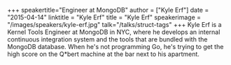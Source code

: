 +++
speakertitle="Engineer at MongoDB"
author = ["Kyle Erf"]
date = "2015-04-14"
linktitle = "Kyle Erf"
title = "Kyle Erf"
speakerimage = "/images/speakers/kyle-erf.jpg"
talk="/talks/struct-tags"
+++
Kyle Erf is a Kernel Tools Engineer at MongoDB in NYC, where he develops an internal continuous integration system and the tools that are bundled with the MongoDB database. When he's not programming Go, he's trying to get the high score on the Q*bert machine at the bar next to his apartment.
